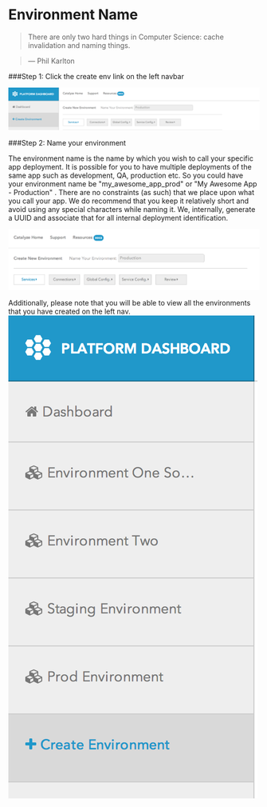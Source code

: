 # Environment Name

> There are only two hard things in Computer Science: cache invalidation and naming things.

> — Phil Karlton


###Step 1: Click the create env link on the left navbar

![Click Create Env](../pics/create.env.button.png)


###Step 2: Name your environment

The environment name is the name by which you wish to call your specific app deployment. It is possible for you to have multiple deployments of the same app such as development, QA, production etc. So you could have your environment name be "my_awesome_app_prod" or "My Awesome App - Production" . There are no constraints (as such) that we place upon what you call your app. We do recommend that you keep it relatively short and avoid using any special characters while naming it. We, internally, generate a UUID and associate that for all internal deployment identification.

![Name your Environment](../pics/Name.env.png)


Additionally, please note that you will be able to view all the environments that you have created on the left nav.
![List of Environments](../pics/env.listing.png)
